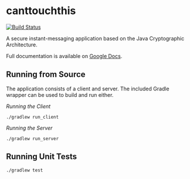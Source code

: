 # canttouchthis
[![Build Status](https://travis-ci.org/CDFriend/canttouchthis.svg?branch=master)](https://travis-ci.org/CDFriend/canttouchthis)

A secure instant-messaging application based on the Java Cryptographic
Architecture.

Full documentation is available on [Google Docs](https://docs.google.com/document/d/1ovLY38WlTTe2yK5TAR8wHgd8-1NO2oRiRU_RBsrm-Gs/edit?usp=sharing).

## Running from Source
The application consists of a client and server. The included Gradle wrapper
can be used to build and run either.

*Running the Client*
```
./gradlew run_client
```

*Running the Server*
```
./gradlew run_server
```

## Running Unit Tests
```
./gradlew test
```
